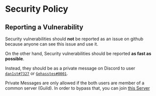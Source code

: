 # Security Policy

## Reporting a Vulnerability

Security vulnerabilities should **not** be reported as an issue on github because anyone can see this issue and use it.

On the other hand, Security vulnerabilities should be reported **as fast as possible**.

Instead, they should be as a private message on Discord to user [`dan1st#7327`](https://discord.com/users/358291050957111296) or [`Gehasstes#0001`](https://discord.com/users/321227144791326730).

Private Messages are only allowed if the both users are member of a common server (Guild).
In order to bypass that, you can join [this Server](https://discord.gg/sSTCSfP)
